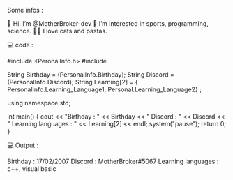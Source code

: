 Some infos :

👋 Hi, I’m @MotherBroker-dev
👀 I’m interested in sports, programming, science.
🐱‍🚀 I love cats and pastas.

💻 code :

#include <PeronalInfo.h>
#include <iostream>

String Birthday = (PersonalInfo.Birthday);
String Discord = (PersonalInfo.Discord);
String Learning[2] = { PersonalInfo.Learning_Language1, Personal.Learning_Language2} ;

using namespace std;

int main()
{
  cout << "Birthday : " << Birthday << " Discord : " << Discord << " Learning languages : " << Learning[2] << endl;
  system("pause");
  return 0;
}

💻 Output :

Birthday : 17/02/2007
Discord : MotherBroker#5067
Learning languages : c++, visual basic
